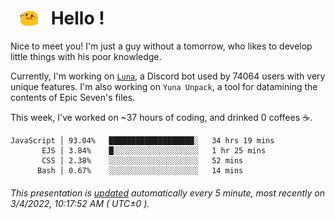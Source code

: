 <h1>   <img src="./spoink.gif" style="vertical-align:middle;" width="30px">   Hello ! </h1>

Nice to meet you! I'm just a guy without a tomorrow, who likes to develop little things with his poor knowledge.

Currently, I'm working on <a href='https://github.com/Asgarrrr/Luna'>`Luna`</a>, a Discord bot used by 74064 users with very unique features. I'm also working on `Yuna Unpack`, a tool for datamining the contents of Epic Seven's files.

This week, I've worked on ~37 hours of coding, and drinked 0 coffees ☕.

```
JavaScript │ 93.04%   ███████████████████░   34 hrs 19 mins
       EJS │ 3.84%    █░░░░░░░░░░░░░░░░░░░   1 hr 25 mins
       CSS │ 2.38%    ░░░░░░░░░░░░░░░░░░░░   52 mins
      Bash │ 0.67%    ░░░░░░░░░░░░░░░░░░░░   14 mins
```

###### This presentation is [updated](https://github.com/Asgarrrr) automatically every 5 minute, most recently on 3/4/2022, 10:17:52 AM ( UTC±0 ).